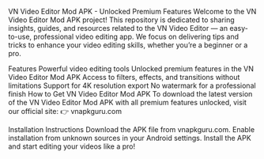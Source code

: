 VN Video Editor Mod APK - Unlocked Premium Features
Welcome to the VN Video Editor Mod APK project! This repository is dedicated to sharing insights, guides, and resources related to the VN Video Editor — an easy-to-use, professional video editing app. We focus on delivering tips and tricks to enhance your video editing skills, whether you’re a beginner or a pro.

Features
Powerful video editing tools
Unlocked premium features in the VN Video Editor Mod APK
Access to filters, effects, and transitions without limitations
Support for 4K resolution export
No watermark for a professional finish
How to Get VN Video Editor Mod APK
To download the latest version of the VN Video Editor Mod APK with all premium features unlocked, visit our official site:
👉 vnapkguru.com

Installation Instructions
Download the APK file from vnapkguru.com.
Enable installation from unknown sources in your Android settings.
Install the APK and start editing your videos like a pro!
